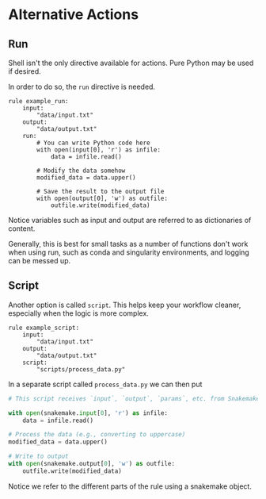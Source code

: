 # Alternative Actions

## Run

Shell isn't the only directive available for actions. Pure Python may be used if desired.

In order to do so, the `run` directive is needed.

```snakemake
rule example_run:
    input:
        "data/input.txt"
    output:
        "data/output.txt"
    run:
        # You can write Python code here
        with open(input[0], 'r') as infile:
            data = infile.read()
        
        # Modify the data somehow
        modified_data = data.upper()

        # Save the result to the output file
        with open(output[0], 'w') as outfile:
            outfile.write(modified_data)
```

Notice variables such as input and output are referred to as dictionaries of content.

Generally, this is best for small tasks as a number of functions don't work when using run, such as conda and singularity environments, and logging can be messed up.

## Script

Another option is called `script`. This helps keep your workflow cleaner, especially when the logic is more complex.

```snakemake
rule example_script:
    input:
        "data/input.txt"
    output:
        "data/output.txt"
    script:
        "scripts/process_data.py"
```

In a separate script called `process_data.py` we can then put
```python
# This script receives `input`, `output`, `params`, etc. from Snakemake

with open(snakemake.input[0], 'r') as infile:
    data = infile.read()

# Process the data (e.g., converting to uppercase)
modified_data = data.upper()

# Write to output
with open(snakemake.output[0], 'w') as outfile:
    outfile.write(modified_data)
```

Notice we refer to the different parts of the rule using a snakemake object.
